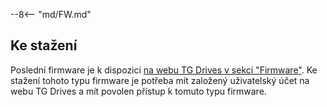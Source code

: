 --8<-- "md/FW.md"

## Ke stažení
Poslední firmware je k dispozici [na webu TG Drives v sekci "Firmware"](https://dev025.tgdrives.cz/cs/products/servodrives/692#firmwaresection).
Ke stažení tohoto typu firmware je potřeba mít založený uživatelský účet na webu TG Drives a mít povolen přístup k tomuto typu firmware.